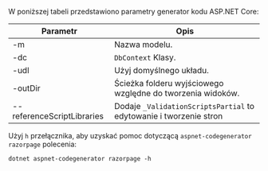 W poniższej tabeli przedstawiono parametry generator kodu ASP.NET Core:

| Parametr               | Opis|
| ----------------- | ------------ |
| -m  | Nazwa modelu. |
| -dc  | `DbContext` Klasy. |
| -udl | Użyj domyślnego układu. |
| -outDir | Ścieżka folderu wyjściowego względne do tworzenia widoków. |
| --referenceScriptLibraries | Dodaje `_ValidationScriptsPartial` to edytowanie i tworzenie stron |

Użyj `h` przełącznika, aby uzyskać pomoc dotyczącą `aspnet-codegenerator razorpage` polecenia:

```console
dotnet aspnet-codegenerator razorpage -h
```
